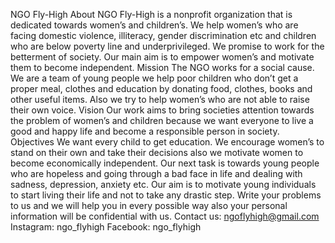 NGO Fly-High
About NGO Fly-High is a nonprofit organization that is dedicated towards women’s and children’s. We help women’s who are facing domestic violence, illiteracy, gender discrimination etc and children who are below poverty line and underprivileged. We promise to work for the betterment of society. Our main aim is to empower women’s and motivate them to become independent.
Mission The NGO works for a social cause. We are a team of young people we help poor children who don’t get a proper meal, clothes and education by donating food, clothes, books and other useful items. Also we try to help women’s who are not able to raise their own voice.
Vision Our work aims to bring societies attention towards the problem of women’s and children because we want everyone to live a good and happy life and become a responsible person in society.
Objectives
We want every child to get education.
We encourage women’s to stand on their own and take their decisions also we motivate women to become economically independent.
Our next task is towards young people who are hopeless and going through a bad face in life and dealing with sadness, depression, anxiety etc. 
Our aim is to motivate young individuals to start living their life and not to take any drastic step.
Write your problems to us and we will help you in every possible way also your personal information will be confidential with us.
Contact us: ngoflyhigh@gmail.com
Instagram: ngo_flyhigh
Facebook: ngo_flyhigh
